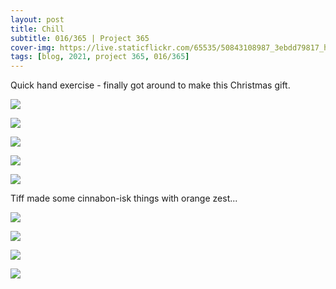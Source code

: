 ```yaml
---
layout: post
title: Chill
subtitle: 016/365 | Project 365
cover-img: https://live.staticflickr.com/65535/50843108987_3ebdd79817_h.jpg
tags: [blog, 2021, project 365, 016/365]
---
```

Quick hand exercise - finally got around to make this Christmas gift.
<p class="post-img-wrap">
  <img src="https://live.staticflickr.com/65535/50843071032_4d9d698f56_h.jpg">
</p>
<p class="post-img-wrap">
  <img src="https://live.staticflickr.com/65535/50842263083_240764a876_h.jpg">
</p>
<p class="post-img-wrap">
  <img src="https://live.staticflickr.com/65535/50842263418_978a293bea_h.jpg">
</p>
<p class="post-img-wrap">
  <img src="https://live.staticflickr.com/65535/50843107222_401f022131_h.jpg">
</p>
<p class="post-img-wrap">
  <img src="https://live.staticflickr.com/65535/50843108547_4c089c1349_h.jpg">
</p>
Tiff made some cinnabon-isk things with orange zest...
<p class="post-img-wrap">
  <img src="https://live.staticflickr.com/65535/50843109682_fa21bb8c42_h.jpg">
</p>
<p class="post-img-wrap">
  <img src="https://live.staticflickr.com/65535/50843109807_b74d448acd_h.jpg">
</p>
<p class="post-img-wrap">
  <img src="https://live.staticflickr.com/65535/50843110742_49aaffd269_h.jpg">
</p>
<p class="post-img-wrap">
  <img src="https://live.staticflickr.com/65535/50843026346_8aa25db501_h.jpg">
</p>
